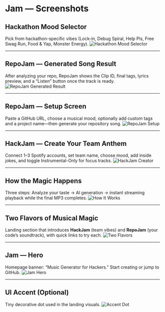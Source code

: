 # Jam — Screenshots

## Hackathon Mood Selector

Pick from hackathon-specific vibes (Lock-in, Debug Spiral, Help Pls, Free Swag Run, Food & Yap, Monster Energy).
![Hackathon Mood Selector](<imgs/Screenshot 2025-09-14 at 10.54.56 AM.png>)

---

## RepoJam — Generated Song Result

After analyzing your repo, RepoJam shows the Clip ID, final tags, lyrics preview, and a “Listen” button once the track is ready.
![RepoJam Generated Result](<imgs/Screenshot 2025-09-14 at 10.54.35 AM.png>)

---

## RepoJam — Setup Screen

Paste a GitHub URL, choose a musical mood, optionally add custom tags and a project name—then generate your repository song.
![RepoJam Setup](<imgs/Screenshot 2025-09-14 at 3.42.31 AM.png>)

---

## HackJam — Create Your Team Anthem

Connect 1–3 Spotify accounts, set team name, choose mood, add inside jokes, and toggle Instrumental-Only for focus tracks.
![HackJam Creator](<imgs/Screenshot 2025-09-14 at 3.42.19 AM.png>)

---

## How the Magic Happens

Three steps: Analyze your taste → AI generation → instant streaming playback while the final MP3 completes.
![How It Works](<imgs/Screenshot 2025-09-14 at 3.41.53 AM.png>)

---

## Two Flavors of Musical Magic

Landing section that introduces **HackJam** (team vibes) and **RepoJam** (your code’s soundtrack), with quick links to try each.
![Two Flavors](<imgs/Screenshot 2025-09-14 at 3.41.02 AM.png>)

---

## Jam — Hero

Homepage banner: “Music Generator for Hackers.” Start creating or jump to GitHub.
![Jam Hero](<imgs/Screenshot 2025-09-14 at 3.38.29 AM.png>)

---

## UI Accent (Optional)

Tiny decorative dot used in the landing visuals.
![Accent Dot](<imgs/Screenshot 2025-09-14 at 3.38.22 AM.png>)
